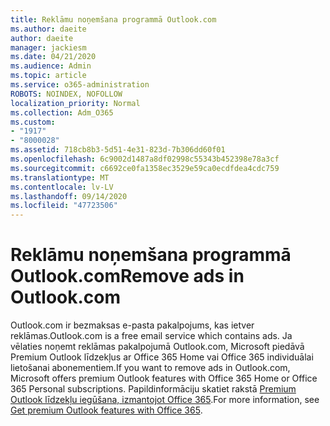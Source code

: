 ```yaml
---
title: Reklāmu noņemšana programmā Outlook.com
ms.author: daeite
author: daeite
manager: jackiesm
ms.date: 04/21/2020
ms.audience: Admin
ms.topic: article
ms.service: o365-administration
ROBOTS: NOINDEX, NOFOLLOW
localization_priority: Normal
ms.collection: Adm_O365
ms.custom:
- "1917"
- "8000028"
ms.assetid: 718cb8b3-5d51-4e31-823d-7b306dd60f01
ms.openlocfilehash: 6c9002d1487a8df02998c55343b452398e78a3cf
ms.sourcegitcommit: c6692ce0fa1358ec3529e59ca0ecdfdea4cdc759
ms.translationtype: MT
ms.contentlocale: lv-LV
ms.lasthandoff: 09/14/2020
ms.locfileid: "47723506"
---
```

# <a name="remove-ads-in-outlookcom"></a><span data-ttu-id="1083d-102">Reklāmu noņemšana programmā Outlook.com</span><span class="sxs-lookup"><span data-stu-id="1083d-102">Remove ads in Outlook.com</span></span>

<span data-ttu-id="1083d-103">Outlook.com ir bezmaksas e-pasta pakalpojums, kas ietver reklāmas.</span><span class="sxs-lookup"><span data-stu-id="1083d-103">Outlook.com is a free email service which contains ads.</span></span> <span data-ttu-id="1083d-104">Ja vēlaties noņemt reklāmas pakalpojumā Outlook.com, Microsoft piedāvā Premium Outlook līdzekļus ar Office 365 Home vai Office 365 individuālai lietošanai abonementiem.</span><span class="sxs-lookup"><span data-stu-id="1083d-104">If you want to remove ads in Outlook.com, Microsoft offers premium Outlook features with Office 365 Home or Office 365 Personal subscriptions.</span></span> <span data-ttu-id="1083d-105">Papildinformāciju skatiet rakstā [Premium Outlook līdzekļu iegūšana, izmantojot Office 365](https://go.microsoft.com/fwlink/?linkid=872181).</span><span class="sxs-lookup"><span data-stu-id="1083d-105">For more information, see [Get premium Outlook features with Office 365](https://go.microsoft.com/fwlink/?linkid=872181).</span></span>
